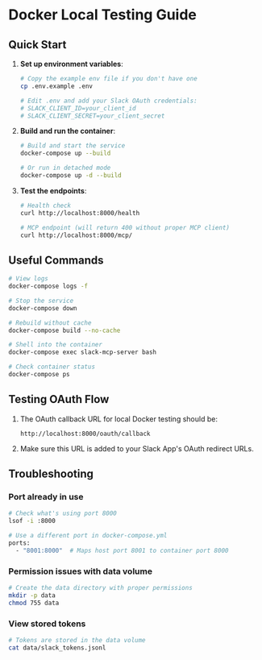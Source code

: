 # Docker Local Testing Guide

## Quick Start

1. **Set up environment variables**:
   ```bash
   # Copy the example env file if you don't have one
   cp .env.example .env
   
   # Edit .env and add your Slack OAuth credentials:
   # SLACK_CLIENT_ID=your_client_id
   # SLACK_CLIENT_SECRET=your_client_secret
   ```

2. **Build and run the container**:
   ```bash
   # Build and start the service
   docker-compose up --build
   
   # Or run in detached mode
   docker-compose up -d --build
   ```

3. **Test the endpoints**:
   ```bash
   # Health check
   curl http://localhost:8000/health
   
   # MCP endpoint (will return 400 without proper MCP client)
   curl http://localhost:8000/mcp/
   ```

## Useful Commands

```bash
# View logs
docker-compose logs -f

# Stop the service
docker-compose down

# Rebuild without cache
docker-compose build --no-cache

# Shell into the container
docker-compose exec slack-mcp-server bash

# Check container status
docker-compose ps
```

## Testing OAuth Flow

1. The OAuth callback URL for local Docker testing should be:
   ```
   http://localhost:8000/oauth/callback
   ```

2. Make sure this URL is added to your Slack App's OAuth redirect URLs.

## Troubleshooting

### Port already in use
```bash
# Check what's using port 8000
lsof -i :8000

# Use a different port in docker-compose.yml
ports:
  - "8001:8000"  # Maps host port 8001 to container port 8000
```

### Permission issues with data volume
```bash
# Create the data directory with proper permissions
mkdir -p data
chmod 755 data
```

### View stored tokens
```bash
# Tokens are stored in the data volume
cat data/slack_tokens.jsonl
```